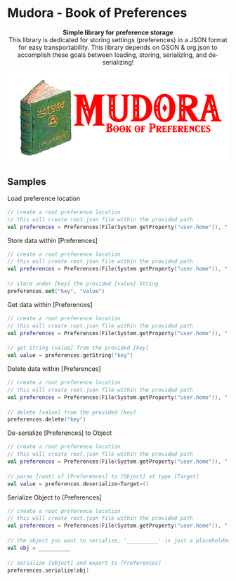 
# Mudora - Book of Preferences
<p align="center">
    <b>Simple library for preference storage</b><br>
    This library is dedicated for storing settings (preferences) in a JSON format for easy transportability. This library depends on GSON & org.json to accomplish these goals between loading, storing, serializing, and de-serializing!
</p>

<p align="center">
    <img src="blob/mudora.png" />
</p>

## Samples
Load preference location
```kotlin
// create a root preference location
// this will create root.json file within the provided path
val preferences = Preferences(File(System.getProperty("user.home")), ".mudora")
```

Store data within [Preferences]
```kotlin
// create a root preference location
// this will create root.json file within the provided path
val preferences = Preferences(File(System.getProperty("user.home")), ".mudora")

// store under [key] the provided [value] String
preferences.set("key", "value")
```

Get data within [Preferences]
```kotlin
// create a root preference location
// this will create root.json file within the provided path
val preferences = Preferences(File(System.getProperty("user.home")), ".mudora")

// get String [value] from the provided [key]
val value = preferences.getString("key")
```
Delete data within [Preferences]
```kotlin
// create a root preference location
// this will create root.json file within the provided path
val preferences = Preferences(File(System.getProperty("user.home")), ".mudora")

// delete [value] from the provided [key]
preferences.delete("key")
```

De-serialize [Preferences] to Object
```kotlin
// create a root preference location
// this will create root.json file within the provided path
val preferences = Preferences(File(System.getProperty("user.home")), ".mudora")

// parse [root] of [Preferences] to [Object] of type [Target]
val value = preferences.deserialize<Target>()
```

Serialize Object to [Preferences]
```kotlin
// create a root preference location
// this will create root.json file within the provided path
val preferences = Preferences(File(System.getProperty("user.home")), ".mudora")

// the object you want to serialize, '__________' is just a placeholder
val obj = __________

// serialize [object] and export to [Preferences]
preferences.serialize(obj)
```